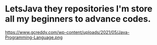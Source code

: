# LetsJava they repositories I'm store all my beginners to advance codes.

https://www.gcreddy.com/wp-content/uploads/2021/05/Java-Programming-Language.png
